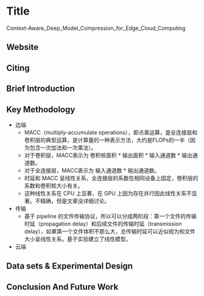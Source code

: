 # Title

Context-Aware_Deep_Model_Compression_for_Edge_Cloud_Computing

## Website
<!-- 网址，有DOI的建议用DOI地址-->

## Citing

<!-- 引用格式，建议使用latex格式-->

## Brief Introduction

<!-- 通过三五句话描述这篇文章，包括 1. 论文的应用场景；2. 论文克服已有方法的局限性；3. 论文主要的技术手段； 4. 论文的预期结果 -->

## Key Methodology
- 边端
    - MACC（multiply-accumulate operations），即点乘运算，是全连接层和卷积层的典型运算，是计算量的一种表示方法，大约是FLOPs的一半（因为包含一次加法和一次乘法）。
    - 对于卷积层，MACC表示为 卷积核面积 * 输出面积 * 输入通道数 * 输出通道数。
    - 对于全连接层，MACC表示为 输入通道数 * 输出通道数。
    - 时延和 MACC 呈线性关系，全连接层的系数在相同设备上固定，卷积层的系数和卷积核大小有关。
    - 这种线性关系在 CPU 上显著，在 GPU 上因为存在并行因此线性关系不显著。不精确，但是文章没详细讨论。
- 传输
    - 基于 pipeline 的文件传输协议，所以可以分成两阶段：第一个文件的传输时延（propagation delay）和后续文件的传输时延（transmission delay），如果第一个文件体积不那么大，总传输时延可以近似视为和文件大小呈线性关系。基于实验建立了线性模型。
- 云端
<!-- 分点写，论述论文中主要技术手段的实施过程 -->


## Data sets & Experimental Design

<!-- 撰写实验环境的设置，实验的对象，实验的比较方面，以及实验的结果（不要列举数据，要概括谈） -->


## Conclusion And Future Work

<!-- 作者或者阅读者对本文工作的总结，以及未来可能的改进方向 -->
